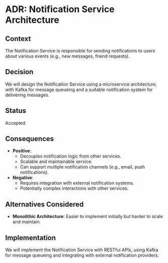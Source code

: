 # ADR: Notification Service Architecture

## Context
The Notification Service is responsible for sending notifications to users about various events (e.g., new messages, friend requests).

## Decision
We will design the Notification Service using a microservice architecture, with Kafka for message queueing and a suitable notification system for delivering messages.

## Status
Accepted

## Consequences
- **Positive**:
    - Decouples notification logic from other services.
    - Scalable and maintainable service.
    - Can support multiple notification channels (e.g., email, push notifications).
- **Negative**:
    - Requires integration with external notification systems.
    - Potentially complex interactions with other services.

## Alternatives Considered
- **Monolithic Architecture**: Easier to implement initially but harder to scale and maintain.

## Implementation
We will implement the Notification Service with RESTful APIs, using Kafka for message queueing and integrating with external notification providers.
